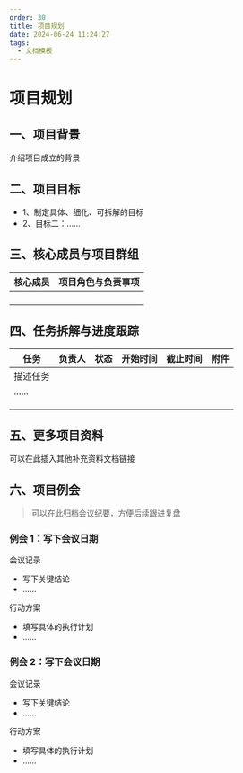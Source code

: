 ```yaml
---
order: 30
title: 项目规划
date: 2024-06-24 11:24:27
tags: 
  - 文档模板
---
```

# 项目规划

## 一、项目背景

介绍项目成立的背景

## 二、项目目标

- 1、制定具体、细化、可拆解的目标
- 2、目标二：......

## 三、核心成员与项目群组

| 核心成员 | 项目角色与负责事项 |
| ------------ | ---------------------- |
|              |                        |
|              |                        |
|              |                        |
|              |                        |

## 四、任务拆解与进度跟踪

| 任务 | 负责人 | 状态 | 开始时间 | 截止时间 | 附件 |
| -------- | ---------- | -------- | ------------ | ------------ | -------- |
| 描述任务 |            |          |              |              |          |
| ......   |            |          |              |              |          |
|          |            |          |              |              |          |
|          |            |          |              |              |          |
|          |            |          |              |              |          |

## 五、更多项目资料

可以在此插入其他补充资料文档链接

## 六、项目例会

> 可以在此归档会议纪要，方便后续跟进复盘

### 例会 1：写下会议日期

会议记录

- 写下关键结论
- ......

行动方案

- 填写具体的执行计划
- ......

### 例会 2：写下会议日期

会议记录

- 写下关键结论
- ......

行动方案

- 填写具体的执行计划
- ......
